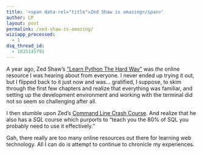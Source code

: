 ```yaml
---
title: '<span data-rel="title">Zed Shaw is amazing</span>'
author: LP
layout: post
permalink: /zed-shaw-is-amazing/
wiziapp_processed:
  - 1
dsq_thread_id:
  - 1035145791
---
```

<span data-rel="content">

<p>
  A year ago, Zed Shaw&#8217;s <a href="http://learnpythonthehardway.org/" target="_blank">&#8220;Learn Python The Hard Way&#8221;</a> was <em>the</em> online resource I was hearing about from everyone. I never ended up trying it out, but I flipped back to it just now and was&#8230; gratified, I suppose, to skim through the first few chapters and realize that everything was familiar, and setting up the development environment and working with the terminal did not so seem so challenging after all.
</p>

<p>
  I then stumble upon Zed&#8217;s <a href="http://cli.learncodethehardway.org/book/" target="_blank">Command Line Crash Course</a>. And realize that he also has a <em>SQL</em> course which purports to &#8220;teach you the 80% of SQL you probably need to use it effectively.&#8221;
</p>

<p>
  Gah, there really are too many online resources out there for learning web technology. All I can do is attempt to continue to chronicle my experiences.
</p></span>